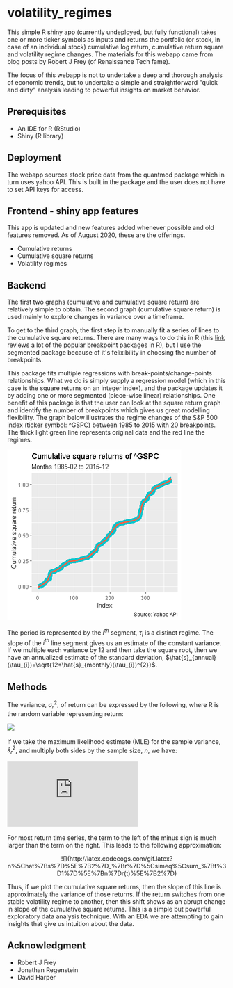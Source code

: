 # volatility_regimes
This simple R shiny app (currently undeployed, but fully functional) takes one or more ticker symbols as inputs and returns the portfolio (or stock, in case of an individual stock) cumulative log return, cumulative return square and volatility regime changes. The materials for this webapp came from blog posts by Robert J Frey (of Renaissance Tech fame).

The focus of this webapp is not to undertake a deep and thorough analysis of economic trends, but to undertake a simple and straightforward "quick and dirty" analysis leading to powerful insights on market behavior. 

## Prerequisites
* An IDE for R (RStudio)
* Shiny (R library)

## Deployment
The webapp sources stock price data from the quantmod package which in turn uses yahoo API. This is built in the package and the user does not have to set API keys for access.

## Frontend - shiny app features
This app is updated and new features added whenever possible and old features removed. As of August 2020, these are the offerings.

* Cumulative returns
* Cumulative square returns
* Volatility regimes

## Backend

The first two graphs (cumulative and cumulative square return) are relatively simple to obtain. The second graph (cumulative square return) is used mainly to explore changes in variance over a timeframe. 

To get to the third graph, the first step is to manually fit a series of lines to the cumulative square returns. There are many ways to do this in R (this [link](https://lindeloev.github.io/mcp/articles/packages.html) reviews a lot of the popular breakpoint packages in R), but I use the segmented package because of it's felixibility in choosing the number of breakpoints. 

This package fits multiple regressions with break-points/change-points relationships. What we do is simply supply a regression model (which in this case is the square returns on an integer index), and the package updates it by adding one or more segmented (piece-wise linear) relationships. One benefit of this package is that the user can look at the square return graph and identify the number of breakpoints which gives us great modelling flexibility. The graph below illustrates the regime changes of the S\&P 500 index (ticker symbol: ^GSPC) between 1985 to 2015 with 20 breakpoints. The thick light green line represents original data and the red line the regimes.

![The heavy light green line represents original data and the red line the regimes](https://github.com/syedmfuad/volatility_regimes/blob/master/fig1.png)

The period is represented by the $i^{th}$ segment, $\tau_{i}$ is a distinct regime. The slope of the $i^{th}$ line segment gives us an estimate of the constant variance. If we multiple each variance by 12 and then take the square root, then we have an annualized estimate of the standard deviation, $\hat{s}_{annual}(\tau_{i})=\sqrt{12*\hat{s}_{monthly}(\tau_{i})^{2}}$.

## Methods

The variance, $\sigma^{2}_{r}$, of return can be expressed by the following, where R is the random variable representing return:

![](http://latex.codecogs.com/gif.latex?%5Csigma%5E%7B2%7D_%7Br%7D%3DE[R%5E%7B2%7D]-E[R%5E%7B2%7D])

If we take the maximum likelihood estimate (MLE) for the sample variance, $\hat{s}^{2}_{r}$, and multiply both sides by the sample size, $\textit{n}$, we have:

![](http://latex.codecogs.com/gif.latex?n%5Chat%7Bs%7D%5E%7B2%7D_%7Br%7D%3D%5Csum_%7Bt%3D1%7D%5E%7Bn%7Dr(t)%5E%7B2%7D-%5Cfrac%7B(%5Csum_%7Bt%3D1%7D%5E%7Bn%7Dr(t))%5E%7B2%7D%7D%7Bn%7D)

For most return time series, the term to the left of the minus sign is much larger than the term on the right. This leads to the following approximation:

<p align="center">
![](http://latex.codecogs.com/gif.latex?n%5Chat%7Bs%7D%5E%7B2%7D_%7Br%7D%5Csimeq%5Csum_%7Bt%3D1%7D%5E%7Bn%7Dr(t)%5E%7B2%7D)
</p>

Thus, if we plot the cumulative square returns, then the slope of this line is approximately the variance of those returns. If the return switches from one stable volatility regime to another, then this shift shows as an abrupt change in slope of the cumulative square returns. This is a simple but powerful exploratory data analysis technique. With an EDA we are attempting to gain insights that give us intuition about the data.

## Acknowledgment
* Robert J Frey
* Jonathan Regenstein
* David Harper

